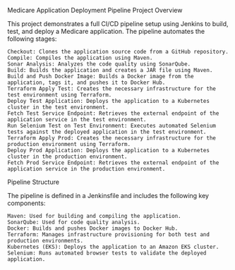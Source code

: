 Medicare Application Deployment Pipeline
Project Overview

This project demonstrates a full CI/CD pipeline setup using Jenkins to build, test, and deploy a Medicare application. The pipeline automates the following stages:

    Checkout: Clones the application source code from a GitHub repository.
    Compile: Compiles the application using Maven.
    Sonar Analysis: Analyzes the code quality using SonarQube.
    Build: Builds the application and creates a JAR file using Maven.
    Build and Push Docker Image: Builds a Docker image from the application, tags it, and pushes it to Docker Hub.
    Terraform Apply Test: Creates the necessary infrastructure for the test environment using Terraform.
    Deploy Test Application: Deploys the application to a Kubernetes cluster in the test environment.
    Fetch Test Service Endpoint: Retrieves the external endpoint of the application service in the test environment.
    Run Selenium Test on Test Environment: Executes automated Selenium tests against the deployed application in the test environment.
    Terraform Apply Prod: Creates the necessary infrastructure for the production environment using Terraform.
    Deploy Prod Application: Deploys the application to a Kubernetes cluster in the production environment.
    Fetch Prod Service Endpoint: Retrieves the external endpoint of the application service in the production environment.

Pipeline Structure

The pipeline is defined in a Jenkinsfile and includes the following key components:

    Maven: Used for building and compiling the application.
    SonarQube: Used for code quality analysis.
    Docker: Builds and pushes Docker images to Docker Hub.
    Terraform: Manages infrastructure provisioning for both test and production environments.
    Kubernetes (EKS): Deploys the application to an Amazon EKS cluster.
    Selenium: Runs automated browser tests to validate the deployed application.
